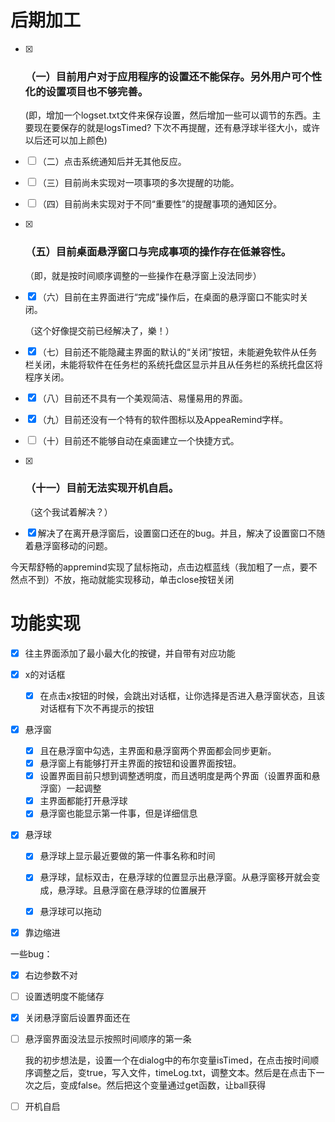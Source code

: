 # 后期加工

- [x] ### （一）目前用户对于应用程序的设置还不能保存。另外用户可个性化的设置项目也不够完善。

  (即，增加一个logset.txt文件来保存设置，然后增加一些可以调节的东西。主要现在要保存的就是logsTimed? 下次不再提醒，还有悬浮球半径大小，或许以后还可以加上颜色)

- [ ] （二）点击系统通知后并无其他反应。

- [ ] （三）目前尚未实现对一项事项的多次提醒的功能。

- [ ] （四）目前尚未实现对于不同“重要性”的提醒事项的通知区分。

- [x] ### （五）目前桌面悬浮窗口与完成事项的操作存在低兼容性。

  （即，就是按时间顺序调整的一些操作在悬浮窗上没法同步）

- [x] （六）目前在主界面进行“完成”操作后，在桌面的悬浮窗口不能实时关闭。

  （这个好像提交前已经解决了，樂！）

- [x] （七）目前还不能隐藏主界面的默认的“关闭”按钮，未能避免软件从任务栏关闭，未能将软件在任务栏的系统托盘区显示并且从任务栏的系统托盘区将程序关闭。

- [x] （八）目前还不具有一个美观简洁、易懂易用的界面。

- [x] （九）目前还没有一个特有的软件图标以及AppeaRemind字样。

- [ ] （十）目前还不能够自动在桌面建立一个快捷方式。

- [x] ###  （十一）目前无法实现开机自启。

  （这个我试着解决？）

- [x] 解决了在离开悬浮窗后，设置窗口还在的bug。并且，解决了设置窗口不随着悬浮窗移动的问题。



今天帮舒畅的appremind实现了鼠标拖动，点击边框蓝线（我加粗了一点，要不然点不到）不放，拖动就能实现移动，单击close按钮关闭



# 功能实现

- [x] 往主界面添加了最小最大化的按键，并自带有对应功能
- [x] x的对话框
  - [x] 在点击x按钮的时候，会跳出对话框，让你选择是否进入悬浮窗状态，且该对话框有下次不再提示的按钮
- [x] 悬浮窗
  - [x] 且在悬浮窗中勾选，主界面和悬浮窗两个界面都会同步更新。
  - [x] 悬浮窗上有能够打开主界面的按钮和设置界面按钮。
  - [x] 设置界面目前只想到调整透明度，而且透明度是两个界面（设置界面和悬浮窗）一起调整
  - [x] 主界面都能打开悬浮球
  - [x] 悬浮窗也能显示第一件事，但是详细信息
- [x] 悬浮球
  - [x] 悬浮球上显示最近要做的第一件事名称和时间
  
  - [x] 悬浮球，鼠标双击，在悬浮球的位置显示出悬浮窗。从悬浮窗移开就会变成，悬浮球。且悬浮窗在悬浮球的位置展开
  
  - [x] 悬浮球可以拖动
  



- [x] 靠边缩进



一些bug：

- [x] 右边参数不对

- [ ] 设置透明度不能储存

- [x] 关闭悬浮窗后设置界面还在

- [ ] 悬浮窗界面没法显示按照时间顺序的第一条

  我的初步想法是，设置一个在dialog中的布尔变量isTimed，在点击按时间顺序调整之后，变true，写入文件，timeLog.txt，调整文本。然后是在点击下一次之后，变成false。然后把这个变量通过get函数，让ball获得
  
  



- [ ] 开机自启

